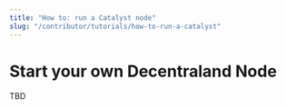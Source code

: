 ```yaml
---
title: "How to: run a Catalyst node"
slug: "/contributor/tutorials/how-to-run-a-catalyst"
---
```


# Start your own Decentraland Node

TBD

